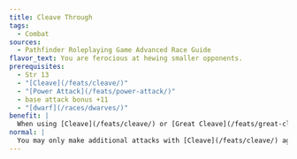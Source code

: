```yaml
---
title: Cleave Through
tags:
  - Combat
sources:
  - Pathfinder Roleplaying Game Advanced Race Guide
flavor_text: You are ferocious at hewing smaller opponents.
prerequisites:
  - Str 13
  - "[Cleave](/feats/cleave/)"
  - "[Power Attack](/feats/power-attack/)"
  - base attack bonus +11
  - "[dwarf](/races/dwarves/)"
benefit: |
  When using [Cleave](/feats/cleave/) or [Great Cleave](/feats/great-cleave/), if your initial attack hits, you may take a single 5-foot step as a free action before making your additional attacks. If doing so places a creature within your threatened area, that creature becomes a legal target for your additional Cleave attack(s) as long as it meets all the other prerequisites.
normal: |
  You may only make additional attacks with [Cleave](/feats/cleave/) against creatures you threaten when you make your initial attack.
---
```


